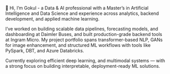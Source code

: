 👋 Hi, I’m Gokul - a Data & AI professional with a Master’s in Artificial Intelligence and Data Science and experience across analytics, backend development, and applied machine learning.

I’ve worked on building scalable data pipelines, forecasting models, and dashboarding at Daimler Buses, and built production-grade backend tools at Ingram Micro. My project portfolio spans transformer-based NLP, GANs for image enhancement, and structured ML workflows with tools like PySpark, DBT, and Azure Databricks.

Currently exploring efficient deep learning, and multimodal systems — with a strong focus on building interpretable, deployment-ready ML solutions.

<!--
**gokulnambiar/gokulnambiar** is a ✨ _special_ ✨ repository because its `README.md` (this file) appears on your GitHub profile.

Here are some ideas to get you started:

- 🔭 I’m currently working on ...
- 🌱 I’m currently learning ...
- 👯 I’m looking to collaborate on ...
- 🤔 I’m looking for help with ...
- 💬 Ask me about ...
- 📫 How to reach me: ...
- 😄 Pronouns: ...
- ⚡ Fun fact: ...
-->
